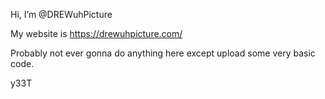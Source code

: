 Hi, I’m @DREWuhPicture

My website is https://drewuhpicture.com/

Probably not ever gonna do anything here except upload some very basic code.

y33T

<!---
DREWuhPicture/DREWuhPicture is a ✨ special ✨ repository because its `README.md` (this file) appears on your GitHub profile.
You can click the Preview link to take a look at your changes.
--->
